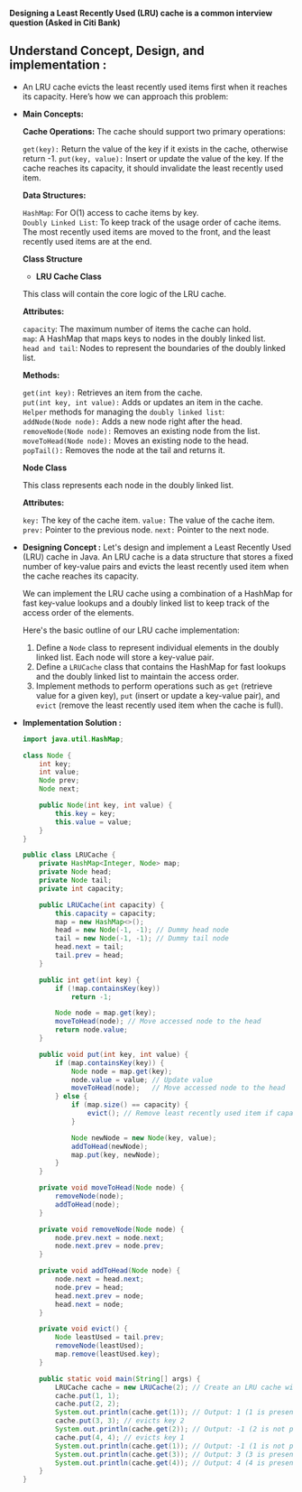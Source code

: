 **Designing a Least Recently Used (LRU) cache is a common interview question (Asked in Citi Bank)**

## Understand Concept, Design, and implementation :

- An LRU cache evicts the least recently used items first when it reaches its capacity. Here’s how we can approach this problem:

- **Main Concepts:**

  **Cache Operations:** The cache should support two primary operations:

  `get(key):` Return the value of the key if it exists in the cache, otherwise return -1.
  `put(key, value):` Insert or update the value of the key. If the cache reaches its capacity, it should invalidate the least recently used item.

  **Data Structures:**

  `HashMap`: For O(1) access to cache items by key.  
  `Doubly Linked List`: To keep track of the usage order of cache items. The most recently used items are moved to the front, and the least recently used items are at the end.

  **Class Structure**

  - **LRU Cache Class**

  This class will contain the core logic of the LRU cache.

  **Attributes:**

  `capacity`: The maximum number of items the cache can hold.  
  `map`: A HashMap that maps keys to nodes in the doubly linked list.  
  `head and tail`: Nodes to represent the boundaries of the doubly linked list.

  **Methods:**

  `get(int key):` Retrieves an item from the cache.  
  `put(int key, int value):` Adds or updates an item in the cache.  
  `Helper` methods for managing the `doubly linked list`:  
  `addNode(Node node):` Adds a new node right after the head.  
  `removeNode(Node node):` Removes an existing node from the list.  
  `moveToHead(Node node):` Moves an existing node to the head.  
  `popTail():` Removes the node at the tail and returns it.  

  **Node Class**

  This class represents each node in the doubly linked list.

  **Attributes:**

  `key:` The key of the cache item.
  `value:` The value of the cache item.
  `prev:` Pointer to the previous node.
  `next:` Pointer to the next node.

- **Designing Concept :**
  Let's design and implement a Least Recently Used (LRU) cache in Java. An LRU cache is a data structure that stores a fixed number of key-value pairs and evicts the least recently used item when the cache reaches its capacity.

  We can implement the LRU cache using a combination of a HashMap for fast key-value lookups and a doubly linked list to keep track of the access order of the elements.

  Here's the basic outline of our LRU cache implementation:

  1. Define a `Node` class to represent individual elements in the doubly linked list. Each node will store a key-value pair.
  2. Define a `LRUCache` class that contains the HashMap for fast lookups and the doubly linked list to maintain the access order.
  3. Implement methods to perform operations such as `get` (retrieve value for a given key), `put` (insert or update a key-value pair), and `evict` (remove the least recently used item when the cache is full).

- **Implementation Solution :**

  ```java
  import java.util.HashMap;

  class Node {
      int key;
      int value;
      Node prev;
      Node next;

      public Node(int key, int value) {
          this.key = key;
          this.value = value;
      }
  }

  public class LRUCache {
      private HashMap<Integer, Node> map;
      private Node head;
      private Node tail;
      private int capacity;

      public LRUCache(int capacity) {
          this.capacity = capacity;
          map = new HashMap<>();
          head = new Node(-1, -1); // Dummy head node
          tail = new Node(-1, -1); // Dummy tail node
          head.next = tail;
          tail.prev = head;
      }

      public int get(int key) {
          if (!map.containsKey(key))
              return -1;

          Node node = map.get(key);
          moveToHead(node); // Move accessed node to the head
          return node.value;
      }

      public void put(int key, int value) {
          if (map.containsKey(key)) {
              Node node = map.get(key);
              node.value = value; // Update value
              moveToHead(node);   // Move accessed node to the head
          } else {
              if (map.size() == capacity) {
                  evict(); // Remove least recently used item if capacity is reached
              }

              Node newNode = new Node(key, value);
              addToHead(newNode);
              map.put(key, newNode);
          }
      }

      private void moveToHead(Node node) {
          removeNode(node);
          addToHead(node);
      }

      private void removeNode(Node node) {
          node.prev.next = node.next;
          node.next.prev = node.prev;
      }

      private void addToHead(Node node) {
          node.next = head.next;
          node.prev = head;
          head.next.prev = node;
          head.next = node;
      }

      private void evict() {
          Node leastUsed = tail.prev;
          removeNode(leastUsed);
          map.remove(leastUsed.key);
      }

      public static void main(String[] args) {
          LRUCache cache = new LRUCache(2); // Create an LRU cache with capacity 2
          cache.put(1, 1);
          cache.put(2, 2);
          System.out.println(cache.get(1)); // Output: 1 (1 is present in the cache)
          cache.put(3, 3); // evicts key 2
          System.out.println(cache.get(2)); // Output: -1 (2 is not present in the cache)
          cache.put(4, 4); // evicts key 1
          System.out.println(cache.get(1)); // Output: -1 (1 is not present in the cache)
          System.out.println(cache.get(3)); // Output: 3 (3 is present in the cache)
          System.out.println(cache.get(4)); // Output: 4 (4 is present in the cache)
      }
  }
  ```
